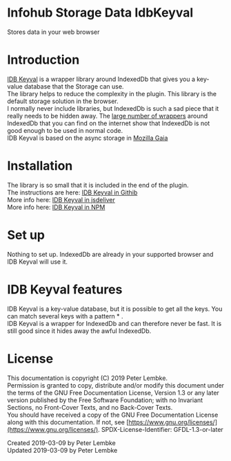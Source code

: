# Infohub Storage Data IdbKeyval

Stores data in your web browser

# Introduction

<a href="https://github.com/jakearchibald/idb-keyval" target="_blank">IDB Keyval</a> is a wrapper library around
IndexedDb that gives you a key-value database that the Storage can use.  
The library helps to reduce the complexity in the plugin. This library is the default storage solution in the browser.  
I normally never include libraries, but IndexedDb is such a sad piece that it really needs to be hidden away.
The <a href="https://developers.google.com/web/fundamentals/instant-and-offline/web-storage/offline-for-pwa" target="_blank">
large number of wrappers</a> around IndexedDb that you can find on the internet show that IndexedDb is not good enough
to be used in normal code.  
IDB Keyval is based on the async storage
in <a href="https://github.com/mozilla-b2g/gaia/blob/master/shared/js/async_storage.js" target="_blank">Mozilla Gaia</a>

# Installation

The library is so small that it is included in the end of the plugin.  
The instructions are here: <a href="https://github.com/jakearchibald/idb-keyval" target="_blank">IDB Keyval in
Githib</a>  
More info here: <a href="https://cdn.jsdelivr.net/npm/idb-keyval@3/dist/idb-keyval-iife.js" target="_blank">IDB Keyval
in jsdeliver</a>  
More info here: <a href="https://www.npmjs.com/package/idb-keyval" target="_blank">IDB Keyval in NPM</a>

# Set up

Nothing to set up. IndexedDb are already in your supported browser and IDB Keyval will use it.

# IDB Keyval features

IDB Keyval is a key-value database, but it is possible to get all the keys. You can match several keys with a pattern *
.  
IDB Keyval is a wrapper for IndexedDb and can therefore never be fast. It is still good since it hides away the awful
IndexedDb.

# License

This documentation is copyright (C) 2019 Peter Lembke.  
Permission is granted to copy, distribute and/or modify this document under the terms of the GNU Free Documentation
License, Version 1.3 or any later version published by the Free Software Foundation; with no Invariant Sections, no
Front-Cover Texts, and no Back-Cover Texts.  
You should have received a copy of the GNU Free Documentation License along with this documentation. If not,
see [https://www.gnu.org/licenses/](https://www.gnu.org/licenses/). SPDX-License-Identifier: GFDL-1.3-or-later

Created 2019-03-09 by Peter Lembke  
Updated 2019-03-09 by Peter Lembke  
